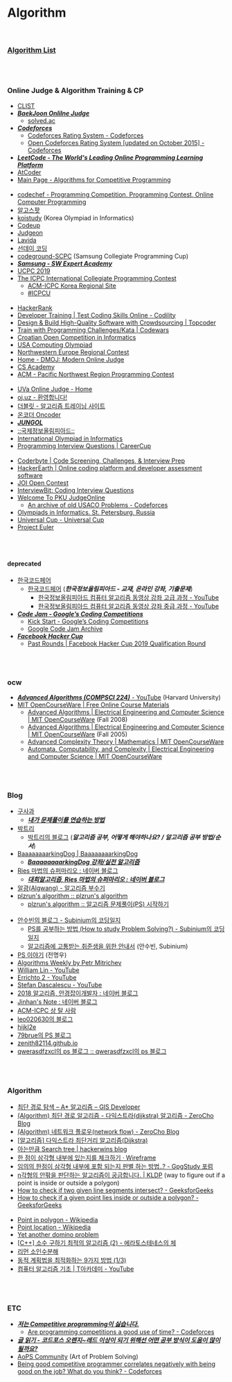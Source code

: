 Algorithm
==========

 <br/>
 
### [Algorithm List](https://docs.google.com/document/d/1oOJBDRhrdQm9fDtNI8YVfCA0rAzi22yQ9-IKpNMxvss/edit#)


 <br/><br/>


### Online Judge & Algorithm Training & CP
- [CLIST](https://clist.by/)
- [___BaekJoon Onlilne Judge___](https://www.acmicpc.net/)
    - [solved.ac](https://solved.ac/) 
- [___Codeforces___](http://codeforces.com/)
    - [Codeforces Rating System - Codeforces](https://codeforces.com/blog/entry/102)
    - [Open Codeforces Rating System [updated on October 2015] - Codeforces](https://codeforces.com/blog/entry/20762)
- [___LeetCode - The World's Leading Online Programming Learning Platform___](https://leetcode.com/)
- [AtCoder](https://atcoder.jp/)
- [Main Page - Algorithms for Competitive Programming](https://cp-algorithms.com/) <br/><br/>
- [codechef - Programming Competition, Programming Contest, Online Computer Programming](https://www.codechef.com/)  
- [알고스팟](https://algospot.com/)
- [koistudy](http://koistudy.net/)  (Korea Olympiad in Informatics)
- [Codeup](https://codeup.kr/index.php)
- [Judgeon](http://www.judgeon.net/)
- [Lavida](https://judge.lavida.us/) 
- [선데이 코딩](https://www.sundaycoding.xyz/) 
- [codeground-SCPC](https://www.codeground.org/)  (Samsung Collegiate Programming Cup)
- [___Samsung - SW Expert Academy___](https://www.swexpertacademy.com/main/main.do)
- [UCPC 2019](https://ucpc.acmicpc.net/info)
- [The ICPC International Collegiate Programming Contest](https://icpc.global/)
    - [ACM-ICPC Korea Regional Site](http://icpckorea.org/)
    - [#ICPCU](https://u.icpc.global/)  <br/><br/>
- [HackerRank](https://www.hackerrank.com/)
- [Developer Training | Test Coding Skills Online - Codility](https://app.codility.com/programmers/)
- [Design & Build High-Quality Software with Crowdsourcing | Topcoder](https://www.topcoder.com/)
- [Train with Programming Challenges/Kata | Codewars](https://www.codewars.com/)
- [Croatian Open Competition in Informatics](http://hsin.hr/coci/)
- [USA Computing Olympiad](http://www.usaco.org/index.php)
- [Northwestern Europe Regional Contest](http://www.nwerc.eu/)
- [Home - DMOJ: Modern Online Judge](https://dmoj.ca/)
- [CS Academy](https://csacademy.com/)
- [ACM - Pacific Northwest Region Programming Contest](http://acmicpc-pacnw.org/results.htm) <br/><br/>
- [UVa Online Judge - Home](https://uva.onlinejudge.org/)
- [oj.uz - 환영합니다!](https://oj.uz/)
- [더블릿 - 알고리즘 트레이닝 사이트](http://59.23.150.58/index.php)
- [온코더 Oncoder](https://www.oncoder.com/)
- [___JUNGOL___](http://www.jungol.co.kr/)
- [ ::국제정보올림피아드:: ](http://ioikorea.or.kr/main/index.asp)
- [International Olympiad in Informatics](https://ioinformatics.org/)
- [Programming Interview Questions | CareerCup](https://www.careercup.com/)  <br/><br/>
- [Coderbyte | Code Screening, Challenges, & Interview Prep](https://coderbyte.com/)
- [HackerEarth | Online coding platform and developer assessment software](https://www.hackerearth.com/)
- [JOI Open Contest](https://contests.ioi-jp.org/)
- [InterviewBit: Coding Interview Questions](https://www.interviewbit.com/)
- [Welcome To PKU JudgeOnline](http://poj.org/)
    - [An archive of old USACO Problems - Codeforces](https://codeforces.com/blog/entry/95032)
- [Olympiads in Informatics. St. Petersburg, Russia](https://neerc.ifmo.ru/school/information/index.html)
- [Universal Cup - Universal Cup](https://ucup.ac/)
- [Project Euler](https://projecteuler.net/)


 <br/><br/>


#### deprecated
- [한국코드페어](http://www.digitalculture.or.kr/koi/KoiMain.do)
    - [한국코드페어](http://www.digitalculture.or.kr/koi/StudyBook.do) (___한국정보올림피아드 - 교재, 온라인 강좌, 기출문제___)
        - [한국정보올림피아드 컴퓨터 알고리즘 동영상 강좌 고급 과정 - YouTube](https://www.youtube.com/playlist?list=PL00pFw870wWtVe5Ycgtj4Hn2IQsheNTsu)
        - [한국정보올림피아드 컴퓨터 알고리즘 동영상 강좌 중급 과정 - YouTube](https://www.youtube.com/playlist?list=PL00pFw870wWvRdymLSFxzkenSqpnOQEdH)
- [___Code Jam - Google’s Coding Competitions___](https://codingcompetitions.withgoogle.com/codejam)
    - [Kick Start - Google’s Coding Competitions](https://codingcompetitions.withgoogle.com/kickstart)
    - [Google Code Jam Archive](https://zibada.guru/gcj/)
- [___Facebook Hacker Cup___](https://www.facebook.com/hackercup/)
    - [Past Rounds | Facebook Hacker Cup 2019 Qualification Round](https://www.facebook.com/hackercup/past_rounds/)


 <br/><br/>


### ocw
- [___Advanced Algorithms (COMPSCI 224)___ - YouTube](https://www.youtube.com/playlist?list=PL2SOU6wwxB0uP4rJgf5ayhHWgw7akUWSf) (Harvard University)
- [MIT OpenCourseWare | Free Online Course Materials](https://ocw.mit.edu/)
    - [Advanced Algorithms | Electrical Engineering and Computer Science | MIT OpenCourseWare](https://ocw.mit.edu/courses/6-854j-advanced-algorithms-fall-2008/) (Fall 2008)
    - [Advanced Algorithms | Electrical Engineering and Computer Science | MIT OpenCourseWare](https://ocw.mit.edu/courses/6-854j-advanced-algorithms-fall-2005/) (Fall 2005)
    - [Advanced Complexity Theory | Mathematics | MIT OpenCourseWare](https://ocw.mit.edu/courses/18-405j-advanced-complexity-theory-spring-2016/)
    - [Automata, Computability, and Complexity | Electrical Engineering and Computer Science | MIT OpenCourseWare](https://ocw.mit.edu/courses/6-045j-automata-computability-and-complexity-spring-2011/)

 <br/><br/>


### Blog
- [구사과](https://koosaga.com/)
    - [___내가 문제풀이를 연습하는 방법___](https://koosaga.com/217)
- [박트리](https://baactree.tistory.com/)
    - [박트리의 블로그](https://baactree.tistory.com/notice/16) (___알고리즘 공부, 어떻게 해야하나요? / 알고리즘 공부 방법/순서___)
- [BaaaaaaaarkingDog | BaaaaaaaarkingDog](https://blog.encrypted.gg/)
    - [___BaaaaaaaarkingDog 강좌/실전 알고리즘___](https://blog.encrypted.gg/category/%EA%B0%95%EC%A2%8C/%EC%8B%A4%EC%A0%84%20%EC%95%8C%EA%B3%A0%EB%A6%AC%EC%A6%98)
- [Ries 마법의 슈퍼마리오 : 네이버 블로그](http://kks227.blog.me/)
    - [___대회알고리즘, Ries 마법의 슈퍼마리오 : 네이버 블로그___](http://blog.naver.com/PostList.nhn?blogId=kks227&from=postList&categoryNo=299)
- [알광(Algwang) - 알고리즘 부수기](https://algwang.tistory.com/)
- [plzrun's algorithm :: plzrun's algorithm](https://plzrun.tistory.com/)
    - [plzrun's algorithm :: 알고리즘 문제풀이(PS) 시작하기](https://plzrun.tistory.com/entry/%EC%95%8C%EA%B3%A0%EB%A6%AC%EC%A6%98-%EB%AC%B8%EC%A0%9C%ED%92%80%EC%9D%B4PS-%EC%8B%9C%EC%9E%91%ED%95%98%EA%B8%B0)  <br/><br/>
- [안수빈의 블로그 - Subinium의 코딩일지](https://subinium.github.io/)
    - [PS를 공부하는 방법 (How to study Problem Solving?) - Subinium의 코딩일지](https://subinium.github.io/how-to-study-problem-solving/)
    - [알고리즘에 고통받는 취준생을 위한 안내서](https://www.notion.so/4e7f47700af341f4b649e4cad0c4fb30) (안수빈, Subinium)
- [PS 이야기](https://blog.myungwoo.kr/)  (전명우)
- [Algorithms Weekly by Petr Mitrichev](https://petr-mitrichev.blogspot.com/)
- [William Lin - YouTube](https://www.youtube.com/channel/UCKuDLsO0Wwef53qdHPjbU2Q)
- [Errichto 2 - YouTube](https://www.youtube.com/channel/UC2D_ekI79trchAxgRq5mwpQ)
- [Stefan Dascalescu - YouTube](https://www.youtube.com/channel/UCyTPeByJ_FvAJljtc0svt-Q)
- [2018 알고리즘, 안경잡이개발자 : 네이버 블로그](https://blog.naver.com/PostList.naver?blogId=ndb796&from=postList&categoryNo=128)
- [Jinhan's Note : 네이버 블로그](https://blog.naver.com/jinhan814)
- [ACM-ICPC 상 탈 사람](https://jason9319.tistory.com/)
- [leo020630의 블로그](https://leo630.tistory.com/)
- [hijkl2e](https://hijkl2e.tistory.com/)
- [79brue의 PS 블로그](https://79brue.tistory.com/)
- [zenith82114.github.io](https://zenith82114.github.io/)
- [qwerasdfzxcl의 ps 블로그 :: qwerasdfzxcl의 ps 블로그](https://qwerasdfzxcl.tistory.com/)


 <br/><br/>


### Algorithm
- [최단 경로 탐색 – A* 알고리즘 – GIS Developer](http://www.gisdeveloper.co.kr/?p=3897)
- [(Algorithm) 최단 경로 알고리즘 - 다익스트라(dijkstra) 알고리즘 - ZeroCho Blog](https://www.zerocho.com/category/Algorithm/post/584bd46f580277001862f1af)
- [(Algorithm) 네트워크 플로우(network flow) - ZeroCho Blog](https://www.zerocho.com/category/Algorithm/post/5893405b588acb00186d39e0)
- [[알고리즘] 다익스트라 최단거리 알고리즘(Dijkstra)](https://limkydev.tistory.com/172)
- [아는만큼 Search tree | hackerwins blog](https://hackerwins.github.io/2019-05-10/search-tree?utm_source=gaerae.com&utm_campaign=%EA%B0%9C%EB%B0%9C%EC%9E%90%EC%8A%A4%EB%9F%BD%EB%8B%A4&utm_medium=social)
- [한 점이 삼각형 내부에 있는지를 체크하기 · Wireframe](https://soooprmx.com/archives/10607#more-10607)
- [임의의 한점이 삼각형 내부에 포함 되는지 판별 하는 방법..? - GpgStudy 포럼](https://gpgstudy.com/forum/viewtopic.php?t=15797)
- [n각형의 안팎을 판단하는 알고리즘이 궁금합니다. | KLDP](https://kldp.org/node/65088) (way to figure out if a point is inside or outside a polygon)
- [How to check if two given line segments intersect? - GeeksforGeeks](https://www.geeksforgeeks.org/check-if-two-given-line-segments-intersect/)
- [How to check if a given point lies inside or outside a polygon? - GeeksforGeeks](https://www.geeksforgeeks.org/how-to-check-if-a-given-point-lies-inside-a-polygon/)  <br/><br/>
- [Point in polygon - Wikipedia](https://en.wikipedia.org/wiki/Point_in_polygon)
- [Point location - Wikipedia](https://en.wikipedia.org/wiki/Point_location)
- [Yet another domino problem](https://artofproblemsolving.com/community/c6t520112f6h1818715_yet_another_domino_problem)
- [[C++] 소수 구하기 최적의 알고리즘 (2) - 에라토스테네스의 체](https://marobiana.tistory.com/91)
- [리먼 소인수분해](https://www.acmicpc.net/blog/view/89)
- [동적 계획법을 최적화하는 9가지 방법 (1/3)](https://koosaga.com/242?category=554431)
- [컴퓨터 알고리즘 기초 | T아카데미 - YouTube](https://www.youtube.com/playlist?list=PL9mhQYIlKEhdvKFh-wVpDuihNQv6C1gSy)


 <br/><br/>


### ETC
- [___저는 Competitive programming이 싫습니다.___](https://www.acmicpc.net/blog/view/49)
    - [Are programming competitions a good use of time? - Codeforces](http://codeforces.com/blog/entry/49289#comment-332844)
- [___글 읽기 - 코드포스 오렌지~레드 이상이 되기 위해선 어떤 공부 방식이 도움이 많이 될까요?___](https://www.acmicpc.net/board/view/19849)
- [AoPS Community](https://artofproblemsolving.com/community) (Art of Problem Solving)
- [Being good competitive programmer correlates negatively with being good on the job? What do you think? - Codeforces](https://codeforces.com/blog/entry/17302)


<br/><br/>


